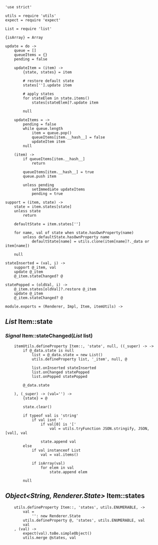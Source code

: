 	'use strict'

	utils = require 'utils'
	expect = require 'expect'

	List = require 'list'

	{isArray} = Array

	update = do ->
		queue = []
		queueItems = {}
		pending = false

		updateItem = (item) ->
			{state, states} = item

			# restore default state
			states[''].update item

			# apply states
			for stateElem in state.items()
				states[stateElem]?.update item

			null

		updateItems = ->
			pending = false
			while queue.length
				item = queue.pop()
				queueItems[item.__hash__] = false
				updateItem item
			null

		(item) ->
			if queueItems[item.__hash__]
				return

			queueItems[item.__hash__] = true
			queue.push item

			unless pending
				setImmediate updateItems
				pending = true

	support = (item, state) ->
		state = item.states[state]
		unless state
			return

		defaultState = item.states['']

		for name, val of state when state.hasOwnProperty(name)
			unless defaultState.hasOwnProperty name
				defaultState[name] = utils.clone(item[name]?._data or item[name])

		null

	stateInserted = (val, i) ->
		support @_item, val
		update @_item
		@_item.stateChanged? @

	statePopped = (oldVal, i) ->
		@_item.states[oldVal]?.restore @_item
		update @_item
		@_item.stateChanged? @

	module.exports = (Renderer, Impl, Item, itemUtils) ->

*List* Item::state
------------------

### *Signal* Item::stateChanged(*List* list)

		itemUtils.defineProperty Item::, 'state', null, ((_super) -> ->
			if @_data.state is null
				list = @_data.state = new List()
				utils.defineProperty list, '_item', null, @

				list.onInserted stateInserted
				list.onChanged statePopped
				list.onPopped statePopped

			@_data.state

		), (_super) -> (val='') ->
			{state} = @

			state.clear()

			if typeof val is 'string'
				if val isnt ''
					if val[0] is '['
						val = utils.tryFunction JSON.stringify, JSON, [val], val

					state.append val
			else
				if val instanceof List
					val = val.items()

				if isArray(val)
					for elem in val
						state.append elem

			null

*Object<String, Renderer.State>* Item::states
---------------------------------------------

		utils.defineProperty Item::, 'states', utils.ENUMERABLE, ->
			val =
				'': new Renderer.State
			utils.defineProperty @, 'states', utils.ENUMERABLE, val
			val
		, (val) ->
			expect(val).toBe.simpleObject()
			utils.merge @states, val
